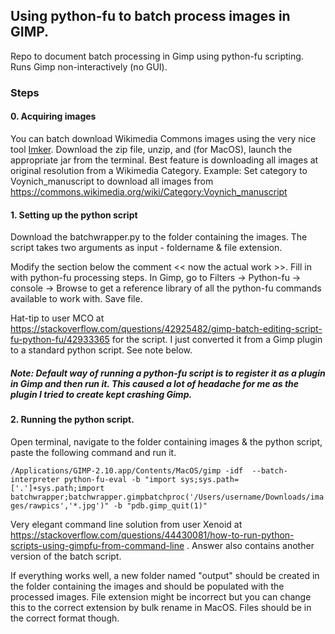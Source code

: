 ## Using python-fu to batch process images in GIMP.

Repo to document batch processing in Gimp using python-fu scripting. Runs Gimp non-interactively (no GUI).

### Steps

#### 0. Acquiring images
You can batch download Wikimedia Commons images using the very nice tool [Imker](https://commons.wikimedia.org/wiki/Commons:Imker_(batch_download)). Download the zip file, unzip, and (for MacOS), launch the appropriate jar from the terminal. Best feature is downloading all images at original resolution from a Wikimedia Category. Example: Set category to Voynich_manuscript to download all images from https://commons.wikimedia.org/wiki/Category:Voynich_manuscript 

#### 1. Setting up the python script

Download the batchwrapper.py to the folder containing the images. The script takes two arguments as input - foldername & file extension.

Modify the section below the comment << now the actual work >>. Fill in with python-fu processing steps. In Gimp, go to Filters -> Python-fu -> console -> Browse to get a reference library of all the python-fu commands available to work with. Save file.

Hat-tip to user MCO at https://stackoverflow.com/questions/42925482/gimp-batch-editing-script-fu-python-fu/42933365 for the script. I just converted it from a Gimp plugin to a standard python script. See note below.

##### Note: Default way of running a python-fu script is to register it as a plugin in Gimp and then run it. This caused a lot of headache for me as the plugin I tried to create kept crashing Gimp.

#### 2. Running the python script.

Open terminal, navigate to the folder containing images & the python script, paste the following command and run it.


`/Applications/GIMP-2.10.app/Contents/MacOS/gimp -idf  --batch-interpreter python-fu-eval -b "import sys;sys.path=['.']+sys.path;import batchwrapper;batchwrapper.gimpbatchproc('/Users/username/Downloads/images/rawpics','*.jpg')" -b "pdb.gimp_quit(1)"`

Very elegant command line solution from user Xenoid at https://stackoverflow.com/questions/44430081/how-to-run-python-scripts-using-gimpfu-from-command-line . Answer also contains another version of the batch script.

If everything works well, a new folder named "output" should be created in the folder containing the images and should be populated with the processed images. File extension might be incorrect but you can change this to the correct extension by bulk rename in MacOS. Files should be in the correct format though.

